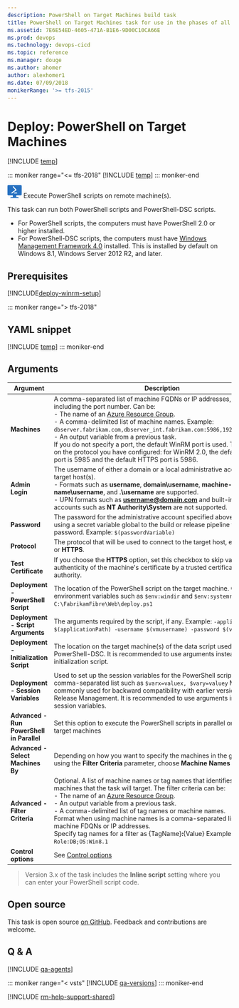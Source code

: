 ```yaml
---
description: PowerShell on Target Machines build task
title: PowerShell on Target Machines task for use in the phases of all of your build and release pipelines in Azure Pipelines and TFS
ms.assetid: 7E6E54ED-4605-471A-B1E6-9D00C10CA66E
ms.prod: devops
ms.technology: devops-cicd
ms.topic: reference
ms.manager: douge
ms.author: ahomer
author: alexhomer1
ms.date: 07/09/2018
monikerRange: '>= tfs-2015'
---
```


# Deploy: PowerShell on Target Machines

[!INCLUDE [temp](../../_shared/version-tfs-2015-rtm.md)]

::: moniker range="<= tfs-2018"
[!INCLUDE [temp](../../_shared/concept-rename-note.md)]
::: moniker-end

![icon](_img/powershell-on-target-machines-icon.png) Execute PowerShell scripts on remote machine(s).

This task can run both PowerShell scripts and PowerShell-DSC scripts.

* For PowerShell scripts, the computers must have PowerShell 2.0 or higher installed.
* For PowerShell-DSC scripts, the computers must have 
  [Windows Management Framework 4.0](https://www.microsoft.com/download/details.aspx?id=40855&40ddd5bd-f9e7-49a6-3526-f86656931a02=True)
  installed. This is installed by default on Windows 8.1, Windows Server 2012 R2, and later.

## Prerequisites

[!INCLUDE[deploy-winrm-setup](../_shared/deploy-winrm-setup.md)]

::: moniker range="> tfs-2018"
## YAML snippet
[!INCLUDE [temp](../_shared/yaml/PowerShellOnTargetMachinesV3.md)]
::: moniker-end

## Arguments

| Argument | Description |
| -------- | ----------- |
| **Machines** | A comma-separated list of machine FQDNs or IP addresses, optionally including the port number. Can be:<br />- The name of an <a href="https://azure.microsoft.com/documentation/articles/resource-group-overview/">Azure Resource Group</a>.<br />- A comma-delimited list of machine names. Example: `dbserver.fabrikam.com,dbserver_int.fabrikam.com:5986,192.168.34:5986`<br />- An output variable from a previous task.<br />If you do not specify a port, the default WinRM port is used. This depends on the protocol you have configured: for WinRM 2.0, the default HTTP port is 5985 and the default HTTPS port is 5986. |
| **Admin Login** | The username of either a domain or a local administrative account on the target host(s).<br />- Formats such as **username**, **domain\username**, **machine-name\username**, and **.\username** are supported.<br />- UPN formats such as **username@domain.com** and built-in system accounts such as **NT Authority\System** are not supported. |
| **Password** | The password for the administrative account specified above. Consider using a secret variable global to the build or release pipeline to  hide the password. Example: `$(passwordVariable)` |
| **Protocol** | The protocol that will be used to connect to the target host, either **HTTP** or **HTTPS**. |
| **Test Certificate** | If you choose the **HTTPS** option, set this checkbox to skip validating the authenticity of the machine's certificate by a trusted certification authority. |
| **Deployment - PowerShell Script** | The location of the PowerShell script on the target machine. Can include environment variables such as `$env:windir` and `$env:systemroot` Example: `C:\FabrikamFibre\Web\deploy.ps1` |
| **Deployment - Script Arguments** | The arguments required by the script, if any. Example: `-applicationPath $(applicationPath) -username $(vmusername) -password $(vmpassword)` |
| **Deployment - Initialization Script** | The location on the target machine(s) of the data script used by PowerShell-DSC. It is recommended to use arguments instead of an initialization script. |
| **Deployment - Session Variables** | Used to set up the session variables for the PowerShell scripts. A comma-separated list such as `$varx=valuex, $vary=valuey` Most commonly used for backward compatibility with earlier versions of Release Management. It is recommended to use arguments instead of session variables. |
| **Advanced - Run PowerShell in Parallel** | Set this option to execute the PowerShell scripts in parallel on all the target machines |
| **Advanced - Select Machines By** | Depending on how you want to specify the machines in the group when using the **Filter Criteria** parameter, choose **Machine Names** or **Tags**. |
| **Advanced - Filter Criteria** | Optional. A list of machine names or tag names that identifies the machines that the task will target. The filter criteria can be:<br />- The name of an <a href="https://azure.microsoft.com/documentation/articles/resource-group-overview/">Azure Resource Group</a>.<br />- An output variable from a previous task.<br />- A comma-delimited list of tag names or machine names.<br />Format when using machine names is a comma-separated list of the machine FDQNs or IP addresses.<br />Specify tag names for a filter as {TagName}<strong>:</strong>{Value} Example: `Role:DB;OS:Win8.1` |
| **Control options** | See [Control options](../../process/tasks.md#controloptions) |

> Version 3.x of the task includes the **Inline script** setting where you can enter your PowerShell script code.

## Open source

This task is open source [on GitHub](https://github.com/Microsoft/vsts-tasks). Feedback and contributions are welcome.

## Q & A
<!-- BEGINSECTION class="md-qanda" -->

[!INCLUDE [qa-agents](../../_shared/qa-agents.md)]

::: moniker range="< vsts"
[!INCLUDE [qa-versions](../../_shared/qa-versions.md)]
::: moniker-end

<!-- ENDSECTION -->

[!INCLUDE [rm-help-support-shared](../../_shared/rm-help-support-shared.md)]
